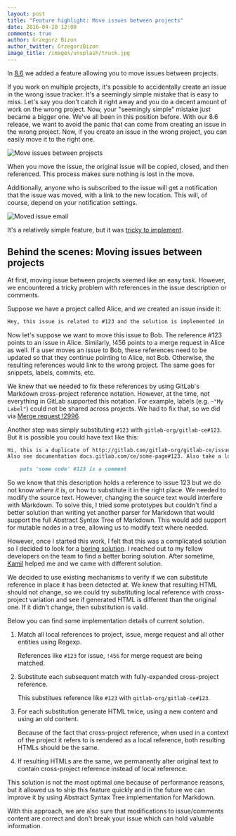 ```yaml
---
layout: post
title: "Feature highlight: Move issues between projects"
date: 2016-04-20 12:00
comments: true
author: Grzegorz Bizon
author_twitter: GrzegorzBizon
image_title: /images/unsplash/truck.jpg
---
```



In [8.6][releasepost] we added a feature allowing you to move issues between projects.

If you work on multiple projects, it's possible to accidentally create an issue
in the wrong issue tracker. It's a seemingly simple mistake that is easy to miss.
Let's say you don't catch it right away and you do a decent amount of work
on the wrong project. Now, your "seemingly simple" mistake just became a bigger one.
We've all been in this position before. With our 8.6 release, we want to avoid the
panic that can come from creating an issue in the wrong project. Now, if you
create an issue in the wrong project, you can easily move it to the right one.

<!-- more -->

![Move issues between projects](/images/8_6/move-issue.png)

When you move the issue, the original issue will be copied, closed, and then referenced.
This process makes sure nothing is lost in the move.

Additionally, anyone who is subscribed to the issue will get a notification that the
issue was moved, with a link to the new location. This will, of course,
depend on your notification settings.

![Moved issue email](/images/blogimages/moved-issue-email.png)

It's a relatively simple feature, but it was
[tricky to implement][Merge request !2831].

## Behind the scenes: Moving issues between projects

At first, moving issue between projects seemed like an easy task. However,
we encountered a tricky problem with references in the issue description or
comments.

Suppose we have a project called Alice, and we created an issue inside it:

```markdown
Hey, this issue is related to #123 and the solution is implemented in !456.
```

Now let's suppose we want to move this issue to Bob. The reference #123 points
to an issue in Alice. Similarly, !456 points to a merge request in Alice as well.
If a user moves an issue to Bob, these references need to be updated so that they
continue pointing to Alice, not Bob. Otherwise, the resulting references would
link to the wrong project. The same goes for snippets, labels, commits, etc.

We knew that we needed to fix these references by using GitLab's Markdown
cross-project reference notation. However, at the time, not everything in GitLab
supported this notation. For example, labels (e.g. `~"My Label"`) could not be
shared across projects. We had to fix that, so we did via [Merge request !2996].


Another step was simply substituting `#123` with `gitlab-org/gitlab-ce#123`.
But it is possible you could have text like this:

```markdown
Hi, this is a duplicate of http://gitlab.com/gitlab-org/gitlab-ce/issues/123.
Also see documentation docs.gitlab.com/ce/some-page#123. Also take a look at this code:

    puts 'some code' #123 is a comment
```

So we know that this description holds a reference to issue 123 but we do not
know *where it is*, or how to substitute it in the right place. We needed to modify
the source text. However, changing the source text would interfere with Markdown.
To solve this, I tried some prototypes but couldn't find a better solution than
writing yet another parser for Markdown that would support the full Abstract
Syntax Tree of Markdown. This would add support for mutable nodes in a tree,
allowing us to modify text where needed.

However, once I started this work, I felt that this was a complicated solution so
I decided to look for a [boring solution][values]. I reached out to my fellow
developers on the team to find a better boring solution. After sometime,
[Kamil] helped me and we came with different solution.

We decided to use existing mechanisms to verify if we can substitute reference
in place it has been detected at. We knew that resulting HTML should not change,
so we could try substituting local reference with cross-project variation and
see if generated HTML is different than the original one. If it didn't change,
then substitution is valid.

Below you can find some implementation details of current solution.

1.  Match all local references to project, issue, merge request and all other
    entities using Regexp.

    References like `#123` for issue, `!456` for merge request are being
    matched.

1.  Substitute each subsequent match with fully-expanded cross-project
    reference.

    This substitues reference like `#123` with `gitlab-org/gitlab-ce#123`.

1.  For each substitution generate HTML twice, using a new content and using an
    old content.

    Because of the fact that cross-project reference, when used in a context
    of the project it refers to is rendered as a local reference, both resulting
    HTMLs should be the same.

1.  If resulting HTMLs are the same, we permanently alter original text to
    contain cross-project reference instead of local reference.

This solution is not the most optimal one because of performance reasons, but
it allowed us to ship this feature quickly and in the future we can improve it
by using Abstract Syntax Tree implementation for Markdown.

With this approach, we are also sure that modifications to issue/comments
content are correct and don't break your issue which can hold valuable
information.

[Kamil]: https://twitter.com/ayufanpl
[Merge request !2831]: https://gitlab.com/gitlab-org/gitlab-ce/merge_requests/2831
[values]: https://about.gitlab.com/handbook/#values
[releasepost]: https://about.gitlab.com/2016/03/22/gitlab-8-6-released/
[Merge request !2996]: https://gitlab.com/gitlab-org/gitlab-ce/merge_requests/2966
